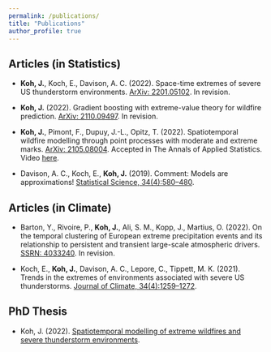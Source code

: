 ```yaml
---
permalink: /publications/
title: "Publications"
author_profile: true
---
```



Articles (in Statistics)
---------------

- **Koh, J.**, Koch, E., Davison, A. C. (2022). Space-time extremes of severe US thunderstorm environments. [ArXiv: 2201.05102](https://arxiv.org/abs/2201.05102). In revision.

- **Koh, J.** (2022). Gradient boosting with extreme-value theory for wildfire prediction. [ArXiv: 2110.09497](https://arxiv.org/abs/2110.09497). In revision.

- **Koh, J.**, Pimont, F., Dupuy, J.-L., Opitz, T. (2022). Spatiotemporal wildfire modelling through point processes with moderate and extreme marks. [ArXiv: 2105.08004](https://arxiv.org/abs/2105.08004). Accepted in The Annals of Applied Statistics. Video [here](https://media.ed.ac.uk/media/Climate+ExtremesA+Jonathan+Koh/1_sjq69ibw).

- Davison, A. C., Koch, E., **Koh, J.** (2019). Comment: Models are approximations! [Statistical Science, 34(4):580–480](https://projecteuclid.org/journals/statistical-science/volume-34/issue-4/Comment-Models-Are-Approximations/10.1214/19-STS746.short).

Articles (in Climate)
---------------

- Barton, Y., Rivoire, P., **Koh, J.**, Ali, S. M., Kopp, J., Martius, O. (2022). On the temporal clustering of European extreme precipitation events and its relationship to persistent and transient large-scale atmospheric drivers. [SSRN: 4033240](https://papers.ssrn.com/sol3/papers.cfm?abstract_id=4033240). In revision.

- Koch, E., **Koh, J.**, Davison, A. C., Lepore, C., Tippett, M. K. (2021). Trends in the extremes of environments associated with severe US thunderstorms. [Journal of Climate, 34(4):1259–1272](https://journals.ametsoc.org/view/journals/clim/34/4/JCLI-D-19-0826.1.xml).

PhD Thesis
---------------

- Koh, J. (2022). [Spatiotemporal modelling of extreme wildfires and severe thunderstorm environments](https://infoscience.epfl.ch/record/291228?ln=en).
